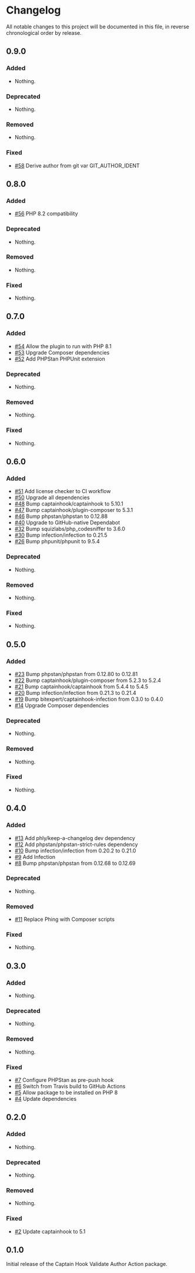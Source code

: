 # Changelog

All notable changes to this project will be documented in this file, in reverse chronological order by release.

## 0.9.0

### Added

- Nothing.

### Deprecated

- Nothing.

### Removed

- Nothing.

### Fixed

- [#58](https://github.com/bitexpert/captainhook-validateauthor/pull/58) Derive author from git var GIT_AUTHOR_IDENT

## 0.8.0

### Added
- [#56](https://github.com/bitexpert/captainhook-validateauthor/pull/56) PHP 8.2 compatibility

### Deprecated

- Nothing.

### Removed

- Nothing.

### Fixed

- Nothing.

## 0.7.0

### Added
- [#54](https://github.com/bitexpert/captainhook-validateauthor/pull/54) Allow the plugin to run with PHP 8.1
- [#53](https://github.com/bitexpert/captainhook-validateauthor/pull/53) Upgrade Composer dependencies
- [#52](https://github.com/bitexpert/captainhook-validateauthor/pull/52) Add PHPStan PHPUnit extension

### Deprecated

- Nothing.

### Removed

- Nothing.

### Fixed

- Nothing.

## 0.6.0

### Added

- [#51](https://github.com/bitexpert/captainhook-validateauthor/pull/51) Add license checker to CI workflow
- [#50](https://github.com/bitexpert/captainhook-validateauthor/pull/50) Upgrade all dependencies
- [#48](https://github.com/bitexpert/captainhook-validateauthor/pull/48) Bump captainhook/captainhook to 5.10.1
- [#47](https://github.com/bitexpert/captainhook-validateauthor/pull/47) Bump captainhook/plugin-composer to 5.3.1
- [#46](https://github.com/bitexpert/captainhook-validateauthor/pull/46) Bump phpstan/phpstan to 0.12.88
- [#40](https://github.com/bitexpert/captainhook-validateauthor/pull/40) Upgrade to GitHub-native Dependabot
- [#32](https://github.com/bitexpert/captainhook-validateauthor/pull/32) Bump squizlabs/php_codesniffer to 3.6.0
- [#30](https://github.com/bitexpert/captainhook-validateauthor/pull/30) Bump infection/infection to 0.21.5
- [#26](https://github.com/bitexpert/captainhook-validateauthor/pull/26) Bump phpunit/phpunit to 9.5.4

### Deprecated

- Nothing.

### Removed

- Nothing.

### Fixed

- Nothing.

## 0.5.0

### Added

- [#23](https://github.com/bitexpert/captainhook-validateauthor/pull/23) Bump phpstan/phpstan from 0.12.80 to 0.12.81
- [#22](https://github.com/bitexpert/captainhook-validateauthor/pull/22) Bump captainhook/plugin-composer from 5.2.3 to 5.2.4
- [#21](https://github.com/bitexpert/captainhook-validateauthor/pull/21) Bump captainhook/captainhook from 5.4.4 to 5.4.5
- [#20](https://github.com/bitexpert/captainhook-validateauthor/pull/20) Bump infection/infection from 0.21.3 to 0.21.4
- [#19](https://github.com/bitexpert/captainhook-validateauthor/pull/19) Bump bitexpert/captainhook-infection from 0.3.0 to 0.4.0
- [#14](https://github.com/bitexpert/captainhook-validateauthor/pull/14) Upgrade Composer dependencies

### Deprecated

- Nothing.

### Removed

- Nothing.

### Fixed

- Nothing.

## 0.4.0

### Added

- [#13](https://github.com/bitexpert/captainhook-validateauthor/pull/13) Add phly/keep-a-changelog dev dependency
- [#12](https://github.com/bitexpert/captainhook-validateauthor/pull/12) Add phpstan/phpstan-strict-rules dependency
- [#10](https://github.com/bitexpert/captainhook-validateauthor/pull/10) Bump infection/infection from 0.20.2 to 0.21.0
- [#9](https://github.com/bitexpert/captainhook-validateauthor/pull/9) Add Infection
- [#8](https://github.com/bitexpert/captainhook-validateauthor/pull/8) Bump phpstan/phpstan from 0.12.68 to 0.12.69

### Deprecated

- Nothing.

### Removed

- [#11](https://github.com/bitexpert/captainhook-validateauthor/pull/11) Replace Phing with Composer scripts

### Fixed

- Nothing.

## 0.3.0

### Added

- Nothing.

### Deprecated

- Nothing.

### Removed

- Nothing.

### Fixed

- [#7](https://github.com/bitExpert/captainhook-validateauthor/pull/7) Configure PHPStan as pre-push hook
- [#6](https://github.com/bitExpert/captainhook-validateauthor/pull/6) Switch from Travis build to GitHub Actions
- [#5](https://github.com/bitExpert/captainhook-validateauthor/pull/5) Allow package to be installed on PHP 8
- [#4](https://github.com/bitExpert/captainhook-validateauthor/pull/4) Update dependencies

## 0.2.0

### Added

- Nothing.

### Deprecated

- Nothing.

### Removed

- Nothing.

### Fixed

- [#2](https://github.com/bitExpert/captainhook-validateauthor/pull/3) Update captainhook to 5.1

## 0.1.0

Initial release of the Captain Hook Validate Author Action package.
